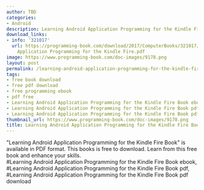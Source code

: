 ```yaml
---
author: TBD
categories:
- Android
description: Learning Android Application Programming for the Kindle Fire Book
download_links:
- info: '321017'
  url: https://programming-book.com/download/2017/ComputerBooks/321017/Learning Android
    Application Programming for the Kindle Fire.pdf
image: https://www.programming-book.com/doc-images/9178.png
layout: post
permalink: /learning-android-application-programming-for-the-kindle-fire-book.html
tags:
- free book download
- free pdf download
- free programming ebook
- pdf free
- Learning Android Application Programming for the Kindle Fire Book ebook
- Learning Android Application Programming for the Kindle Fire Book pdf
- Learning Android Application Programming for the Kindle Fire Book pdf download
thumbnail_url: https://www.programming-book.com/doc-images/9178.png
title: Learning Android Application Programming for the Kindle Fire Book
---
```


 
<div class="item-desc text-justify">
  "Learning Android Application Programming for the Kindle Fire Book" is available in PDF format. This books is free to download. Learn from this free book and enhance your skills.
  <br>
  #Learning Android Application Programming for the Kindle Fire Book ebook, #Learning Android Application Programming for the Kindle Fire Book pdf, #Learning Android Application Programming for the Kindle Fire Book pdf download
</div>
